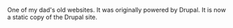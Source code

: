 One of my dad's old websites. It was originally powered by Drupal. It is now a
static copy of the Drupal site.
